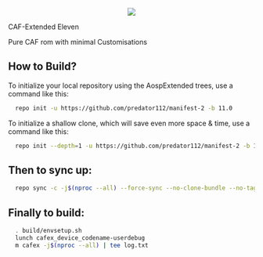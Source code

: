 <p align="center">
  <img src="https://i.imgur.com/A5riwr0.png"/>
</p>

CAF-Extended Eleven

Pure CAF rom with minimal Customisations


How to Build?
-------------

To initialize your local repository using the AospExtended trees, use a 
command like this:

```bash
  repo init -u https://github.com/predator112/manifest-2 -b 11.0
```
To initialize a shallow clone, which will save even more space & time, use a command like this:

```bash
  repo init --depth=1 -u https://github.com/predator112/manifest-2 -b 11.0
```
  
Then to sync up:
----------------

```bash
  repo sync -c -j$(nproc --all) --force-sync --no-clone-bundle --no-tags
```
Finally to build:
-----------------

```bash
  . build/envsetup.sh
  lunch cafex_device_codename-userdebug
  m cafex -j$(nproc --all) | tee log.txt
```
